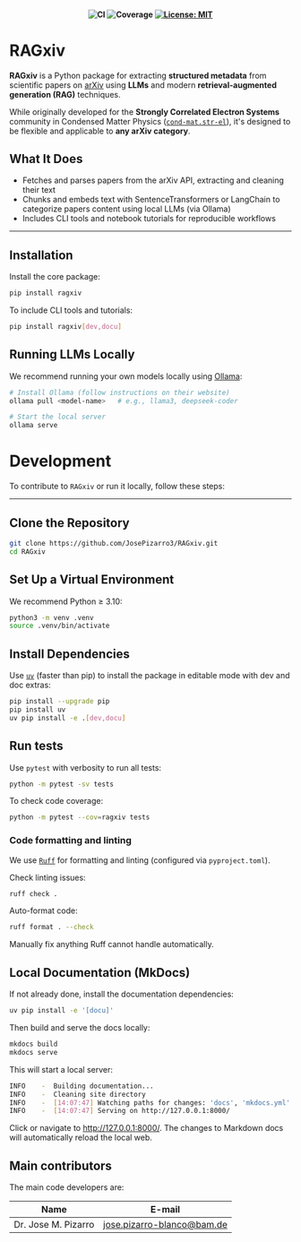 <h4 align="center">

![CI](https://github.com/JosePizarro3/RAGxiv/actions/workflows/actions.yml/badge.svg)
![Coverage](https://coveralls.io/repos/github/JosePizarro3/RAGxiv/badge.svg?branch=main)
[![License: MIT](https://img.shields.io/badge/license-MIT-blue.svg)](LICENSE)
<!-- [![PyPI version](https://img.shields.io/pypi/v/ragxiv.svg)]
[![Python versions](https://img.shields.io/pypi/pyversions/ragxiv.svg)] -->

</h4>

# RAGxiv


**RAGxiv** is a Python package for extracting **structured metadata** from scientific papers on [arXiv](https://arxiv.org) using **LLMs** and modern **retrieval-augmented generation (RAG)** techniques.

While originally developed for the **Strongly Correlated Electron Systems** community in Condensed Matter Physics ([`cond-mat.str-el`](https://arxiv.org/list/cond-mat.str-el/recent)), it's designed to be flexible and applicable to **any arXiv category**.

## What It Does

* Fetches and parses papers from the arXiv API, extracting and cleaning their text
* Chunks and embeds text with SentenceTransformers or LangChain to categorize papers content using local LLMs (via Ollama)
* Includes CLI tools and notebook tutorials for reproducible workflows

---

## Installation

Install the core package:
```bash
pip install ragxiv
```

To include CLI tools and tutorials:
```bash
pip install ragxiv[dev,docu]
```

## Running LLMs Locally

We recommend running your own models locally using [Ollama](https://ollama.com/download):
```bash
# Install Ollama (follow instructions on their website)
ollama pull <model-name>   # e.g., llama3, deepseek-coder

# Start the local server
ollama serve
```



# Development

To contribute to `RAGxiv` or run it locally, follow these steps:

---

## Clone the Repository

```bash
git clone https://github.com/JosePizarro3/RAGxiv.git
cd RAGxiv
```

## Set Up a Virtual Environment

We recommend Python ≥ 3.10:
```bash
python3 -m venv .venv
source .venv/bin/activate
```

## Install Dependencies

Use [`uv`](https://docs.astral.sh/uv/) (faster than pip) to install the package in editable mode with dev and doc extras:
```bash
pip install --upgrade pip
pip install uv
uv pip install -e .[dev,docu]
```

## Run tests

Use `pytest` with verbosity to run all tests:
```bash
python -m pytest -sv tests
```


To check code coverage:
```bash
python -m pytest --cov=ragxiv tests
```

### Code formatting and linting


We use [`Ruff`]((https://docs.astral.sh/ruff/)) for formatting and linting (configured via `pyproject.toml`).

Check linting issues:
```bash
ruff check .
```

Auto-format code:
```bash
ruff format . --check
```

Manually fix anything Ruff cannot handle automatically.

## Local Documentation (MkDocs)

If not already done, install the documentation dependencies:
```bash
uv pip install -e '[docu]'
```

Then build and serve the docs locally:
```bash
mkdocs build
mkdocs serve
```

This will start a local server:
```sh
INFO    -  Building documentation...
INFO    -  Cleaning site directory
INFO    -  [14:07:47] Watching paths for changes: 'docs', 'mkdocs.yml'
INFO    -  [14:07:47] Serving on http://127.0.0.1:8000/
```

Click or navigate to http://127.0.0.1:8000/. The changes to Markdown docs will automatically reload the local web.

## Main contributors

The main code developers are:

| Name                | E-mail                                                       |
| ------------------- | ------------------------------------------------------------ |
| Dr. Jose M. Pizarro | [jose.pizarro-blanco@bam.de](mailto:jose.pizarro-blanco@bam.de) |
